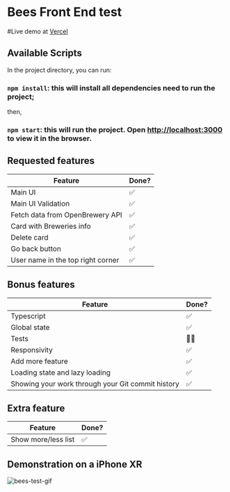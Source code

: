 # Bees Front End test

#Live demo at [Vercel](https://bees-test.vercel.app/)

## Available Scripts

In the project directory, you can run:

### `npm install`: this will install all dependencies need to run the project;

then,

### `npm start`: this will run the project. Open [http://localhost:3000](http://localhost:3000) to view it in the browser.

## Requested features

| Feature | Done? |
| --------          | -------- |
| Main UI    | ✅        |
| Main UI Validation             | ✅        |
| Fetch data from OpenBrewery API             | ✅    |
| Card with Breweries info    | ✅     |
| Delete card     | ✅     |
| Go back button     | ✅     |
| User name in the top right corner     | ✅     |

## Bonus features

| Feature | Done? |
| --------          | -------- |
| Typescript    | ✅        |
| Global state             | ✅        |
| Tests             | 👎🏽    |
| Responsivity    | ✅     |
| Add more feature    | ✅     |
| Loading state and lazy loading | ✅     |
| Showing your work through your Git commit history     | ✅     |

## Extra feature

| Feature | Done? |
| --------          | -------- |
| Show more/less list    | ✅        |

## Demonstration on a iPhone XR

![bees-test-gif](https://user-images.githubusercontent.com/61336548/164514987-77c2f5eb-20b3-42cc-a674-9f3c1d6a8a77.gif)



